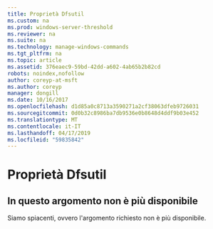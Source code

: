 ```yaml
---
title: Proprietà Dfsutil
ms.custom: na
ms.prod: windows-server-threshold
ms.reviewer: na
ms.suite: na
ms.technology: manage-windows-commands
ms.tgt_pltfrm: na
ms.topic: article
ms.assetid: 376eaec9-59bd-42dd-a602-4ab65b2b82cd
robots: noindex,nofollow
author: coreyp-at-msft
ms.author: coreyp
manager: dongill
ms.date: 10/16/2017
ms.openlocfilehash: d1d85a0c8713a3590271a2cf38063dfeb9726031
ms.sourcegitcommit: 0d0b32c8986ba7db9536e0b8648d4ddf9b03e452
ms.translationtype: MT
ms.contentlocale: it-IT
ms.lasthandoff: 04/17/2019
ms.locfileid: "59835842"
---
```

# <a name="dfsutil-property"></a>Proprietà Dfsutil



## <a name="this-topic-is-no-longer-available"></a>In questo argomento non è più disponibile

Siamo spiacenti, ovvero l'argomento richiesto non è più disponibile.